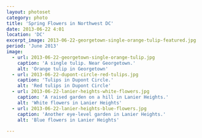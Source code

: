```yaml
---
layout: photoset
category: photo
title: 'Spring Flowers in Northwest DC'
date: 2013-06-22 4:01
location: 'DC'
excerpt_image: 2013-06-22-georgetown-single-orange-tulip-featured.jpg
period: 'June 2013'
image:
  - url: 2013-06-22-georgetown-single-orange-tulip.jpg
    caption: 'A single tulip. Near Georgetown.'
    alt: 'Orange tulip in Georgetown'
  - url: 2013-06-22-dupont-circle-red-tulips.jpg
    caption: 'Tulips in Dupont Circle.'
    alt: 'Red tulips in Dupont Circle'
  - url: 2013-06-22-lanier-heights-white-flowers.jpg
    caption: 'A raised garden on a hill in Lanier Heights.'
    alt: 'White flowers in Lanier Heights'
  - url: 2013-06-22-lanier-heights-blue-flowers.jpg
    caption: 'Another eye-level garden in Lanier Heights.'
    alt: 'Blue flowers in Lanier Heights'
  
---
```


